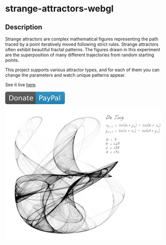 # strange-attractors-webgl

## Description
Strange attractors are complex mathematical figures representing the path traced by a point iteratively moved following strict rules. Strange attractors often exhibit beautiful fractal patterns. The figures drawn in this experiment are the superposition of many different trajectories from random starting points.

This project supports various attractor types, and for each of them you can change the parameters and watch unique patterns appear.

See it live [here](https://piellardj.github.io/strange-attractors-webgl/?page%3Acheckbox%3Aformula-checkbox-id=true&page%3Acanvas%3Afullscreen=true&page%3Acanvas%3Asidepane=true).

[![Donate](https://raw.githubusercontent.com/piellardj/piellardj.github.io/master/images/readme/donate-paypal.svg)](https://www.paypal.com/donate/?hosted_button_id=AF7H7GEJTL95E)

![Screenshot](src/readme/illustration.jpg)